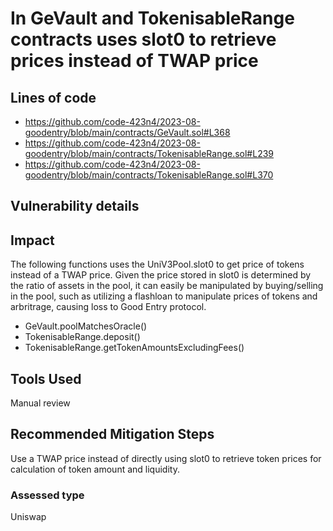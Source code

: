 # In GeVault and TokenisableRange contracts uses slot0 to retrieve prices instead of TWAP price 

## Lines of code
- https://github.com/code-423n4/2023-08-goodentry/blob/main/contracts/GeVault.sol#L368
- https://github.com/code-423n4/2023-08-goodentry/blob/main/contracts/TokenisableRange.sol#L239
- https://github.com/code-423n4/2023-08-goodentry/blob/main/contracts/TokenisableRange.sol#L370

## Vulnerability details
## Impact
The following functions uses the UniV3Pool.slot0 to get price of tokens instead of a TWAP price. Given the price stored in slot0 is determined by the ratio of assets in the pool, it can easily be manipulated by buying/selling in the pool, such as utilizing a flashloan to manipulate prices of tokens and arbritrage, causing loss to Good Entry protocol.

- GeVault.poolMatchesOracle()
- TokenisableRange.deposit()
- TokenisableRange.getTokenAmountsExcludingFees()

## Tools Used
Manual review

## Recommended Mitigation Steps
Use a TWAP price instead of directly using slot0 to retrieve token prices for calculation of token amount and liquidity.

### Assessed type
Uniswap
